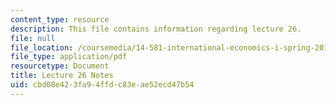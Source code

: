 ```yaml
---
content_type: resource
description: This file contains information regarding lecture 26.
file: null
file_location: /coursemedia/14-581-international-economics-i-spring-2013/cbd08e423fa94ffdc83eae52ecd47b54_MIT14_581S13_classnotes26.pdf
file_type: application/pdf
resourcetype: Document
title: Lecture 26 Notes
uid: cbd08e42-3fa9-4ffd-c83e-ae52ecd47b54
---
```

